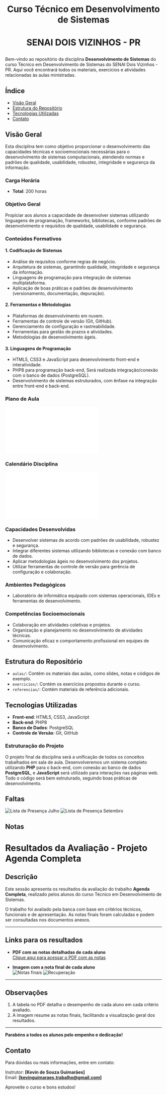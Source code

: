 # <p align="center"> Curso Técnico em Desenvolvimento de Sistemas </p>
# <p align="center"> SENAI DOIS VIZINHOS - PR </p>

Bem-vindo ao repositório da disciplina **Desenvolvimento de Sistemas** do curso Técnico em Desenvolvimento de Sistemas do SENAI Dois Vizinhos - PR. Aqui você encontrará todos os materiais, exercícios e atividades relacionadas às aulas ministradas.

## Índice

- [Visão Geral](#visão-geral)
- [Estrutura do Repositório](#estrutura-do-repositório)
- [Tecnologias Utilizadas](#tecnologias-utilizadas)
- [Contato](#contato)

## Visão Geral

Esta disciplina tem como objetivo proporcionar o desenvolvimento das capacidades técnicas e socioemocionais necessárias para o desenvolvimento de sistemas computacionais, atendendo normas e padrões de qualidade, usabilidade, robustez, integridade e segurança da informação.

### Carga Horária
- **Total**: 200 horas

### Objetivo Geral
Propiciar aos alunos a capacidade de desenvolver sistemas utilizando linguagens de programação, frameworks, bibliotecas, conforme padrões de desenvolvimento e requisitos de qualidade, usabilidade e segurança.

### Conteúdos Formativos

#### 1. Codificação de Sistemas
- Análise de requisitos conforme regras de negócio.
- Arquitetura de sistemas, garantindo qualidade, integridade e segurança da informação.
- Linguagens de programação para integração de sistemas multiplataforma.
- Aplicação de boas práticas e padrões de desenvolvimento (versionamento, documentação, depuração).

#### 2. Ferramentas e Metodologias
- Plataformas de desenvolvimento em nuvem.
- Ferramentas de controle de versão (Git, GitHub).
- Gerenciamento de configuração e rastreabilidade.
- Ferramentas para gestão de prazos e atividades.
- Metodologias de desenvolvimento ágeis.

#### 3. Linguagens de Programação
- HTML5, CSS3 e JavaScript para desenvolvimento front-end e interatividade.
- PHP8 para programação back-end, Será realizada integração/conexão com o banco de dados (PostgreSQL).
- Desenvolvimento de sistemas estruturados, com ênfase na integração entre front-end e back-end.

### Plano de Aula
![Plano de Aula](Imagens/Cronograma_de_Aulas.pdf)

### Calendário Disciplina
![Calendario](Imagens/Calendario.pdf)

### Capacidades Desenvolvidas
- Desenvolver sistemas de acordo com padrões de usabilidade, robustez e segurança.
- Integrar diferentes sistemas utilizando bibliotecas e conexão com banco de dados.
- Aplicar metodologias ágeis no desenvolvimento dos projetos.
- Utilizar ferramentas de controle de versão para gerência de configuração e colaboração.

### Ambientes Pedagógicos
- Laboratório de informática equipado com sistemas operacionais, IDEs e ferramentas de desenvolvimento.

### Competências Socioemocionais
- Colaboração em atividades coletivas e projetos.
- Organização e planejamento no desenvolvimento de atividades técnicas.
- Comunicação eficaz e comportamento profissional em equipes de desenvolvimento.

## Estrutura do Repositório

- `aulas/`: Contém os materiais das aulas, como slides, notas e códigos de exemplo.
- `exercicios/`: Contém os exercícios propostos durante o curso.
- `referencias/`: Contém materiais de referência adicionais.

## Tecnologias Utilizadas

- **Front-end**: HTML5, CSS3, JavaScript
- **Back-end**: PHP8
- **Banco de Dados**: PostgreSQL
- **Controle de Versão**: Git, GitHub

### Estruturação do Projeto

O projeto final da disciplina será a unificação de todos os conceitos trabalhados em sala de aula. Desenvolveremos um sistema completo utilizando **PHP** para o back-end, com conexão ao banco de dados **PostgreSQL**, e **JavaScript** será utilizado para interações nas páginas web. Todo o código será bem estruturado, seguindo boas práticas de desenvolvimento. 

## Faltas

![Lista de Presença Julho](Imagens/presencaAgosto.png)
![Lista de Presença Setembro](Imagens/presencaSetembro.png)

## Notas
# Resultados da Avaliação - Projeto Agenda Completa  

## Descrição  
Este sessão apresenta os resultados da avaliação do trabalho **Agenda Completa**, realizado pelos alunos do curso Técnico em Desenvolvimento de Sistemas.  

O trabalho foi avaliado pela banca com base em critérios técnicos, funcionais e de apresentação. As notas finais foram calculadas e podem ser consultadas nos documentos anexos.  

---

## Links para os resultados  

- **PDF com as notas detalhadas de cada aluno**  
  [Clique aqui para acessar o PDF com as notas](Imagens/NotasBanca.pdf)  

- **Imagem com a nota final de cada aluno**  
  ![Notas finais](Imagens/MediaFinal.png)
  ![Recuperação](Imagens/NotasREc.png)  

---

## Observações  
1. A tabela no PDF detalha o desempenho de cada aluno em cada critério avaliado.  
2. A imagem resume as notas finais, facilitando a visualização geral dos resultados.  

---

**Parabéns a todos os alunos pelo empenho e dedicação!**  


## Contato

Para dúvidas ou mais informações, entre em contato:

Instrutor: **[Kevin de Souza Guimarães]**  
Email: **[kevinguimaraes.trabalho@gmail.com]**

Aproveite o curso e bons estudos!

